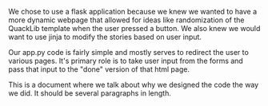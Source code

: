We chose to use a flask application because we knew we wanted to have a more dynamic webpage that allowed for ideas like randomization of the QuackLib template when the user pressed a button. We also knew we would want to use jinja to modify the stories based on user input. 

Our app.py code is fairly simple and mostly serves to redirect the user to various pages. It's primary role is to take user input from the forms and pass that input to the "done" version of that html page. 




This is a document where we talk about why we designed the code the way we did. It should be several paragraphs in length. 